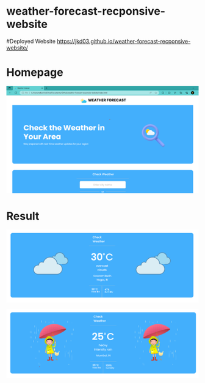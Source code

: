 # weather-forecast-recponsive-website

#Deployed Website
https://jkd03.github.io/weather-forecast-recponsive-website/

# Homepage
![img1](output/11.png)

# Result
![img1](output/22.png)

![img1](output/33.png)

